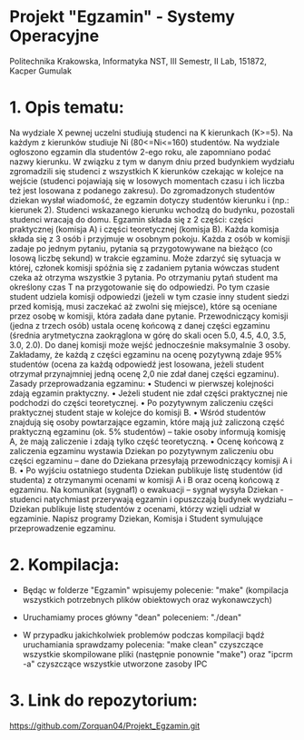# Projekt "Egzamin" - Systemy Operacyjne

Politechnika Krakowska, Informatyka NST, III Semestr, II Lab, 151872, Kacper Gumulak

# 1. Opis tematu:

Na wydziale X pewnej uczelni studiują studenci na K kierunkach (K>=5). Na każdym z kierunków
studiuje Ni (80<=Ni<=160) studentów.
Na wydziale ogłoszono egzamin dla studentów 2-ego roku, ale zapomniano podać nazwy kierunku.
W związku z tym w danym dniu przed budynkiem wydziału zgromadzili się studenci z wszystkich K
kierunków czekając w kolejce na wejście (studenci pojawiają się w losowych momentach czasu i ich
liczba też jest losowana z podanego zakresu). Do zgromadzonych studentów dziekan wysłał
wiadomość, że egzamin dotyczy studentów kierunku i (np.: kierunek 2). Studenci wskazanego
kierunku wchodzą do budynku, pozostali studenci wracają do domu.
Egzamin składa się z 2 części: części praktycznej (komisja A) i części teoretycznej (komisja B). Każda
komisja składa się z 3 osób i przyjmuje w osobnym pokoju. Każda z osób w komisji zadaje po jednym
pytaniu, pytania są przygotowywane na bieżąco (co losową liczbę sekund) w trakcie egzaminu. Może
zdarzyć się sytuacja w której, członek komisji spóźnia się z zadaniem pytania wówczas student czeka
aż otrzyma wszystkie 3 pytania. Po otrzymaniu pytań student ma określony czas T na przygotowanie
się do odpowiedzi. Po tym czasie student udziela komisji odpowiedzi (jeżeli w tym czasie inny student
siedzi przed komisją, musi zaczekać aż zwolni się miejsce), które są oceniane przez osobę w komisji,
która zadała dane pytanie. Przewodniczący komisji (jedna z trzech osób) ustala ocenę końcową z
danej części egzaminu (średnia arytmetyczna zaokrąglona w górę do skali ocen 5.0, 4.5, 4.0, 3.5,
3.0, 2.0).
Do danej komisji może wejść jednocześnie maksymalnie 3 osoby. Zakładamy, że każdą z części
egzaminu na ocenę pozytywną zdaje 95% studentów (ocena za każdą odpowiedź jest losowana,
jeżeli student otrzymał przynajmniej jedną ocenę 2,0 nie zdał danej części egzaminu).
Zasady przeprowadzania egzaminu:
• Studenci w pierwszej kolejności zdają egzamin praktyczny.
• Jeżeli student nie zdał części praktycznej nie podchodzi do części teoretycznej.
• Po pozytywnym zaliczeniu części praktycznej student staje w kolejce do komisji B.
• Wśród studentów znajdują się osoby powtarzające egzamin, które mają już zaliczoną część
praktyczną egzaminu (ok. 5% studentów) – takie osoby informują komisję A, że mają
zaliczenie i zdają tylko część teoretyczną.
• Ocenę końcową z zaliczenia egzaminu wystawia Dziekan po pozytywnym zaliczeniu obu
części egzaminu – dane do Dziekana przesyłają przewodniczący komisji A i B.
• Po wyjściu ostatniego studenta Dziekan publikuje listę studentów (id studenta) z otrzymanymi
ocenami w komisji A i B oraz oceną końcową z egzaminu.
Na komunikat (sygnał1) o ewakuacji – sygnał wysyła Dziekan - studenci natychmiast przerywają
egzamin i opuszczają budynek wydziału – Dziekan publikuje listę studentów z ocenami, którzy wzięli
udział w egzaminie.
Napisz programy Dziekan, Komisja i Student symulujące przeprowadzenie egzaminu.

# 2. Kompilacja:

- Będąc w folderze "Egzamin" wpisujemy polecenie: "make" (kompilacja wszystkich potrzebnych plików obiektowych oraz wykonawczych)
- Uruchamiamy proces główny "dean" poleceniem: "./dean"

- W przypadku jakichkolwiek problemów podczas kompilacji bądź uruchamiania sprawdzamy polecenia: 
"make clean" czyszczące wszystkie skompilowane pliki (następnie ponownie "make") oraz 
"ipcrm -a" czyszczące wszystkie utworzone zasoby IPC

# 3. Link do repozytorium:

<https://github.com/Zorquan04/Projekt_Egzamin.git>